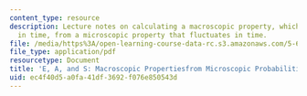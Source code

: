 ```yaml
---
content_type: resource
description: Lecture notes on calculating a macroscopic property, which is constant
  in time, from a microscopic property that fluctuates in time.
file: /media/https%3A/open-learning-course-data-rc.s3.amazonaws.com/5-62-physical-chemistry-ii-spring-2008/ec4f40d5a0fa41df3692f076e850543d_02_562ln08.pdf
file_type: application/pdf
resourcetype: Document
title: 'E, A, and S: Macroscopic Propertiesfrom Microscopic Probabilities {Pi}'
uid: ec4f40d5-a0fa-41df-3692-f076e850543d
---
```


